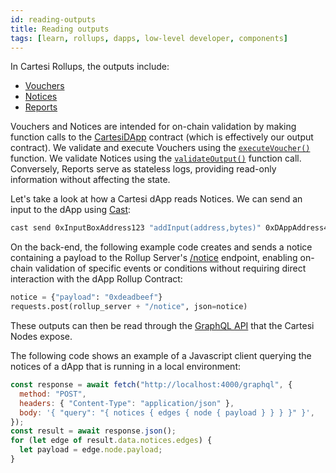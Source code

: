 ```yaml
---
id: reading-outputs
title: Reading outputs
tags: [learn, rollups, dapps, low-level developer, components]
---
```


In Cartesi Rollups, the outputs include:

- [Vouchers](../main-concepts#vouchers)
- [Notices](../main-concepts#notices)
- [Reports](../main-concepts#reports)


Vouchers and Notices are intended for on-chain validation by making function calls to the [CartesiDApp](./api/json-rpc/sol-output.md) contract (which is effectively our output contract). We validate and execute Vouchers using the [`executeVoucher()`](./api/json-rpc/sol-output.md#executevoucher) function. We validate Notices using the [`validateOutput()`](./api/json-rpc/sol-output.md#validatenotice) function call. Conversely, Reports serve as stateless logs, providing read-only information without affecting the state.


Let's take a look at how a Cartesi dApp reads Notices. We can send an input to the dApp using [Cast](https://book.getfoundry.sh/cast/):

```bash
cast send 0xInputBoxAddress123 "addInput(address,bytes)" 0xDAppAddress456 0xEncodedPayload789
```

On the back-end, the following example code creates and sends a notice containing a payload to the Rollup Server's [/notice](./api/rollup/add-notice.api.mdx) endpoint, enabling on-chain validation of specific events or conditions without requiring direct interaction with the dApp Rollup Contract:

```python
notice = {"payload": "0xdeadbeef"}
requests.post(rollup_server + "/notice", json=notice)
```

These outputs can then be read through the [GraphQL API](./api/graphql/basics.md) that the Cartesi Nodes expose.

The following code shows an example of a Javascript client querying the notices of a dApp that is running in a local environment:

```javascript
const response = await fetch("http://localhost:4000/graphql", {
  method: "POST",
  headers: { "Content-Type": "application/json" },
  body: '{ "query": "{ notices { edges { node { payload } } } }" }',
});
const result = await response.json();
for (let edge of result.data.notices.edges) {
  let payload = edge.node.payload;
}
```
